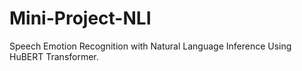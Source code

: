 # Mini-Project-NLI
Speech Emotion Recognition with Natural Language Inference Using HuBERT Transformer.
